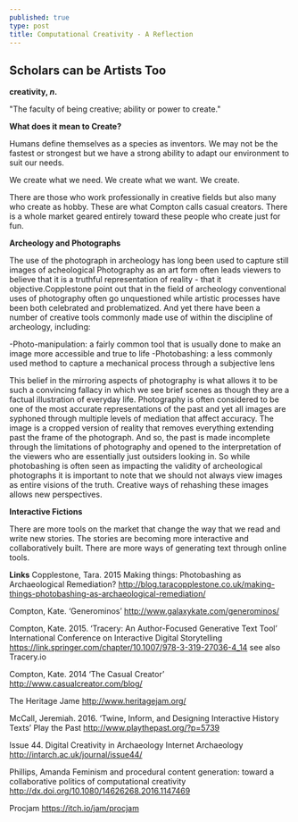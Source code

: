 ```yaml
---
published: true
type: post
title: Computational Creativity - A Reflection
---
```

## Scholars can be Artists Too

**creativity, _n_.**

"The faculty of being creative; ability or power to create."


**What does it mean to Create?**

Humans define themselves as a species as inventors. We may not be the fastest or strongest but we have a strong ability to adapt our environment to suit our needs. 

We create what we need. We create what we want. We create.

There are those who work professionally in creative fields but also many who create as hobby. These are what Compton calls casual creators. There is a whole market geared entirely toward these people who create just for fun. 

**Archeology and Photographs**

The use of the photograph in archeology has long been used to capture still images of acheological Photography as an art form often leads viewers to believe that it is a truthful representation of reality - that it objective.Copplestone point out that in the field of archeology conventional uses of photography often go unquestioned while artistic processes have been both celebrated and problematized. And yet there have been a number of creative tools commonly made use of within the discipline of archeology, including:

-Photo-manipulation: a fairly common tool that is usually done to make an image more accessible and true to life
-Photobashing: a less commonly used method to capture a mechanical process through a subjective lens

This belief in the mirroring aspects of photography is what allows it to be such a convincing fallacy in which we see brief scenes as though they are a factual illustration of everyday life. Photography is often considered to be one of the most accurate representations of the past and yet all images are syphoned through multiple levels of mediation that affect accuracy. The image is a cropped version of reality that removes everything extending past the frame of the photograph. And so, the past is made incomplete through the limitations of photography and opened to the interpretation of the viewers who are essentially just outsiders looking in. So while photobashing is often seen as impacting the validity of archeological photographs it is important to note that we should not always view images as entire visions of the truth. Creative ways of rehashing these images allows new perspectives.

**Interactive Fictions**

There are more tools on the market that change the way that we read and write new stories. The stories are becoming more interactive and collaboratively built. There are more ways of generating text through online tools. 


**Links**
Copplestone, Tara. 2015 Making things: Photobashing as Archaeological Remediation? http://blog.taracopplestone.co.uk/making-things-photobashing-as-archaeological-remediation/

Compton, Kate. ‘Generominos’ http://www.galaxykate.com/generominos/

Compton, Kate. 2015. ‘Tracery: An Author-Focused Generative Text Tool’ International Conference on Interactive Digital Storytelling https://link.springer.com/chapter/10.1007/978-3-319-27036-4_14 see also Tracery.io

Compton, Kate. 2014 ‘The Casual Creator’ http://www.casualcreator.com/blog/

The Heritage Jame http://www.heritagejam.org/

McCall, Jeremiah. 2016. ‘Twine, Inform, and Designing Interactive History Texts’ Play the Past http://www.playthepast.org/?p=5739

Issue 44. Digital Creativity in Archaeology Internet Archaeology http://intarch.ac.uk/journal/issue44/

Phillips, Amanda Feminism and procedural content generation: toward a collaborative politics of computational creativity http://dx.doi.org/10.1080/14626268.2016.1147469

Procjam https://itch.io/jam/procjam


